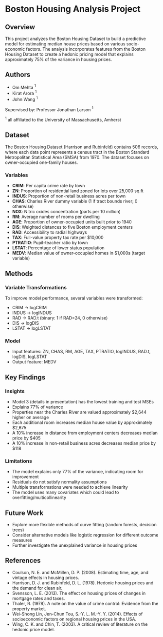 # Boston Housing Analysis Project

## Overview
This project analyzes the Boston Housing Dataset to build a predictive model for estimating median house prices based on various socio-economic factors. The analysis incorporates features from the Boston Housing Dataset to create a hedonic pricing model that explains approximately 75% of the variance in housing prices.

## Authors
- Om Mehta $^{1}$
- Kirat Arora $^{1}$
- John Wang $^{1}$

Supervised by: Professor Jonathan Larson $^{1}$

$^{1}$ all affiliated to the University of Massachusetts, Amherst

## Dataset
The Boston Housing Dataset (Harrison and Rubinfeld) contains 506 records, where each data point represents a census tract in the Boston Standard Metropolitan Statistical Area (SMSA) from 1970. The dataset focuses on owner-occupied one-family houses.

### Variables
- **CRIM**: Per capita crime rate by town
- **ZN**: Proportion of residential land zoned for lots over 25,000 sq.ft
- **INDUS**: Proportion of non-retail business acres per town
- **CHAS**: Charles River dummy variable (1 if tract bounds river; 0 otherwise)
- **NOX**: Nitric oxides concentration (parts per 10 million)
- **RM**: Average number of rooms per dwelling
- **AGE**: Proportion of owner-occupied units built prior to 1940
- **DIS**: Weighted distances to five Boston employment centers
- **RAD**: Accessibility to radial highways
- **TAX**: Full-value property tax rate per $10,000
- **PTRATIO**: Pupil-teacher ratio by town
- **LSTAT**: Percentage of lower status population
- **MEDV**: Median value of owner-occupied homes in $1,000s (target variable)

## Methods

### Variable Transformations
To improve model performance, several variables were transformed:
- CRIM → logCRIM
- INDUS → logINDUS
- RAD → RAD.t (binary: 1 if RAD=24, 0 otherwise)
- DIS → logDIS
- LSTAT → logLSTAT

### Model 

- Input features:  ZN, CHAS, RM, AGE, TAX, PTRATIO, logINDUS, RAD.t, logDIS, logLSTAT
- Output feature: MEDV

## Key Findings

### Insights
- Model 3 (details in presentation) has the lowest training and test MSEs
- Explains 77% of variance
- Properties near the Charles River are valued approximately $2,644 higher on average
- Each additional room increases median house value by approximately $2,675
- A 10% increase in distance from employment centers decreases median price by $405
- A 10% increase in non-retail business acres decreases median price by $118

### Limitations
- The model explains only 77% of the variance, indicating room for improvement
- Residuals do not satisfy normality assumptions
- Multiple transformations were needed to achieve linearity
- The model uses many covariates which could lead to overfitting/multicollinearity

## Future Work
- Explore more flexible methods of curve fitting (random forests, decision trees)
- Consider alternative models like logistic regression for different outcome measures
- Further investigate the unexplained variance in housing prices

## References
- Coulson, N. E. and McMillen, D. P. (2008). Estimating time, age, and vintage effects in housing prices.
- Harrison, D. J. and Rubinfeld, D. L. (1978). Hedonic housing prices and the demand for clean air.
- Svensson, L. E. (2013). The effect on housing prices of changes in mortgage rates and taxes.
- Thaler, R. (1978). A note on the value of crime control: Evidence from the property market.
- Wei-Shong Lin, Jen-Chun Tou, S.-Y. L. M.-Y. Y. (2014). Effects of socioeconomic factors on regional housing prices in the USA.
- Wing, C. K. and Chin, T. (2003). A critical review of literature on the hedonic price model.